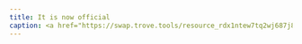 ```yaml
---
title: It is now official
caption: <a href="https://swap.trove.tools/resource_rdx1ntew7tq2wj687j858e9g5zf9n9kz58wjdrlu4nz3yvln7ct3zawpmk+component_rdx1cr4u3cv7jwxczv6pj6pxv60nzhyjfzx985m3k3pedshn8qjtkk8uq5">Get this NFT on trove.</a>
---
```

